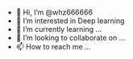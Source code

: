 - 👋 Hi, I’m @whz666666
- 👀 I’m interested in Deep learning
- 🌱 I’m currently learning ...
- 💞️ I’m looking to collaborate on ...
- 📫 How to reach me ...

<!---
whz666666/whz666666 is a ✨ special ✨ repository because its `README.md` (this file) appears on your GitHub profile.
You can click the Preview link to take a look at your changes.
--->
